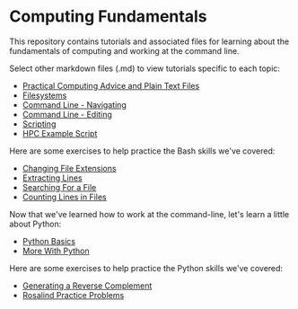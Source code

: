 # Computing Fundamentals

This repository contains tutorials and associated files for learning about the fundamentals of computing and working at the command line.

Select other markdown files (.md) to view tutorials specific to each topic:

- [Practical Computing Advice and Plain Text Files](https://github.com/IntroPhylogenomics/ComputingFundamentals/blob/master/TipsAndTextFiles.md)
- [Filesystems](https://github.com/IntroPhylogenomics/ComputingFundamentals/blob/master/Filesystems.md)
- [Command Line - Navigating](https://github.com/IntroPhylogenomics/ComputingFundamentals/blob/master/CommandLine_Navigating.md)
- [Command Line - Editing](https://github.com/IntroPhylogenomics/ComputingFundamentals/blob/master/CommandLine_Editing.md)
- [Scripting](https://github.com/IntroPhylogenomics/ComputingFundamentals/blob/master/Scripting.md)
- [HPC Example Script](https://github.com/IntroPhylogenomics/ComputingFundamentals/blob/master/HPCExampleScript.md)

Here are some exercises to help practice the Bash skills we've covered:

- [Changing File Extensions](https://github.com/IntroPhylogenomics/ComputingFundamentals/blob/master/FileExtensions.md)
- [Extracting Lines](https://github.com/IntroPhylogenomics/ComputingFundamentals/blob/master/ExtractingLines.md)
- [Searching For a File](https://github.com/IntroPhylogenomics/ComputingFundamentals/blob/master/FileSearching.md)
- [Counting Lines in Files](https://github.com/IntroPhylogenomics/ComputingFundamentals/blob/master/CountingLines.md)

Now that we've learned how to work at the command-line, let's learn a little about Python:

- [Python Basics](https://github.com/IntroPhylogenomics/ComputingFundamentals/blob/master/PythonBasics.md)
- [More With Python](https://github.com/IntroPhylogenomics/ComputingFundamentals/blob/master/MorePython.md)

Here are some exercises to help practice the Python skills we've covered:

- [Generating a Reverse Complement](https://github.com/IntroPhylogenomics/ComputingFundamentals/blob/master/ReverseComplement.md)
- [Rosalind Practice Problems](http://rosalind.info/problems/list-view/)
